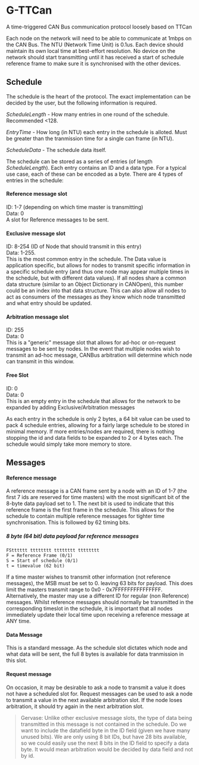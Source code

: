 # G-TTCan
A time-triggered CAN Bus communication protocol loosely based on TTCan

Each node on the network will need to be able to communicate at 1mbps on the CAN Bus.
The NTU (Network Time Unit) is 0.1us. Each device should maintain its own local time at best-effort resolution. No device on the network should start transmitting until it has received a start of schedule reference frame to make sure it is synchronised with the other devices.

## Schedule
The schedule is the heart of the protocol. The exact implementation can be decided by the user, but the following information is required.

*ScheduleLength* - How many entries in one round of the schedule. Recommended <128.

*EntryTime* - How long (in NTU) each entry in the schedule is alloted. Must be greater than the tranmission time for a single can frame (in NTU).

*ScheduleData* - The schedule data itself.

The schedule can be stored as a series of entries (of length *ScheduleLength*). Each entry contains an ID and a data type. For a typical use case, each of these can be encoded as a byte. There are 4 types of entries in the schedule:

#### Reference message slot
ID: 1-7 (depending on which time master is transmitting)\
Data: 0\
A slot for Reference messages to be sent.

#### Exclusive message slot
ID: 8-254 (ID of Node that should transmit in this entry)\
Data: 1-255. \
This is the most common entry in the schedule. The Data value is application specific, but allows for nodes to transmit specific information in a specific schedule entry (and thus one node may appear multiple times in the schedule, but with different data values). If all nodes share a common data structure (similar to an Object Dictionary in CANOpen), this number could be an index into that data structure. This can also allow all nodes to act as consumers of the messages as they know which node transmitted and what entry should be updated.

#### Arbitration message slot
ID: 255\
Data: 0\
This is a "generic" message slot that allows for ad-hoc or on-request messages to be sent by nodes. In the event that multiple nodes wish to transmit an ad-hoc message, CANBus arbitration will determine which node can transmit in this window.

#### Free Slot
ID: 0\
Data: 0\
This is an empty entry in the schedule that allows for the network to be expanded by adding Exclusive/Arbitration messages

As each entry in the schedule is only 2 bytes, a 64 bit value can be used to pack 4 schedule entries, allowing for a fairly large schedule to be stored in minimal memory. If more entries/nodes are required, there is nothing stopping the id and data fields to be expanded to 2 or 4 bytes each. The schedule would simply take more memory to store.


## Messages

#### Reference message

A reference message is a CAN frame sent by a node with an ID of 1-7 (the first 7 ids are reserved for time masters) with the most significant bit of the 8-byte data payload set to 1. The next bit is used to indicate that this reference frame is the first frame in the schedule. This allows for the schedule to contain multiple reference messages for tighter time synchronisation. This is followed by 62 timing bits. 

##### 8 byte (64 bit) data payload for reference messages
```
FStttttt tttttttt tttttttt tttttttt
F = Reference Frame (0/1)
S = Start of schedule (0/1)
t = timevalue (62 bit)
```

If a time master wishes to transmit other information (not reference messages), the MSB must be set to 0. leaving 63 bits for payload. This does limit the masters transmit range to 0x0 - 0x7FFFFFFFFFFFFFFF. Alternatively, the master may use a different  ID for regular (non Reference) messages. Whilst reference messages should normally be transmitted in the corresponding timeslot in the schedule, it is important that all nodes immediately update their local time upon receiving a reference message at ANY time.

#### Data Message

This is a standard message. As the schedule slot dictates which node and what data will be sent, the full 8 bytes is available for data tranmission in this slot.


#### Request message

On occasion, it may be desirable to ask a node to transmit a value it does not have a scheduled slot for. Request messages can be used to ask a node to transmit a value in the next available arbitration slot. If the node loses arbitration, it should try again in the next arbitration slot.

> Gervase: Unlike other exclusive message slots, the type of data being transmitted in this message is not contained in the schedule. Do we want to include the datafield byte in the ID field (given we have many unused bits). We are only using 8 bit IDs, but have 28 bits available, so we could easily use the next 8 bits in the ID field to specify a data byte. It would mean arbitration would be decided by data field and not by id.

